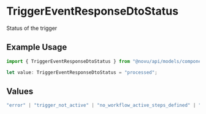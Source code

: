 # TriggerEventResponseDtoStatus

Status of the trigger

## Example Usage

```typescript
import { TriggerEventResponseDtoStatus } from "@novu/api/models/components";

let value: TriggerEventResponseDtoStatus = "processed";
```

## Values

```typescript
"error" | "trigger_not_active" | "no_workflow_active_steps_defined" | "no_workflow_steps_defined" | "processed" | "subscriber_id_missing" | "no_tenant_found"
```